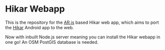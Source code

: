 Hikar Webapp
============

This is the repository for the [AR.js](https://github.com/AR-js-org/AR.js) based Hikar web app, which aims to port the [Hikar](https://hikar.org) Android app to the web. 

Now with inbuilt Node.js server meaning you can install the Hikar webapp in one go! An OSM PostGIS database is needed.
